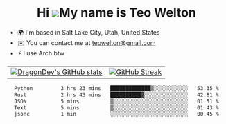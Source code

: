 <div align="center">
  
# Hi ![](https://user-images.githubusercontent.com/18350557/176309783-0785949b-9127-417c-8b55-ab5a4333674e.gif)My name is Teo Welton
</div>

*   🌍  I'm based in Salt Lake City, Utah, United States
*   ✉️  You can contact me at [teowelton@gmail.com](mailto:teowelton@gmail.com)
*   ⚡  I use Arch btw

<div align="center">

|||
|:-------------------------:|:-------------------------:|
| [![DragonDev's GitHub stats](https://github-readme-stats.vercel.app/api?username=DragonDev07&bg_color=1e1e2e&text_color=cdd6f4&icon_color=cba6f7&title_color=94e2d5)](https://github.com/DragonDev07) | [![GitHub Streak](https://streak-stats.demolab.com?user=DragonDev07&theme=catppuccin-mocha)](https://git.io/streak-stats) |

<!--START_SECTION:waka-->

```txt
Python         3 hrs 23 mins   █████████████▒░░░░░░░░░░░   53.35 %
Rust           2 hrs 43 mins   ██████████▓░░░░░░░░░░░░░░   42.81 %
JSON           5 mins          ▒░░░░░░░░░░░░░░░░░░░░░░░░   01.51 %
Text           5 mins          ▒░░░░░░░░░░░░░░░░░░░░░░░░   01.43 %
jsonc          1 min           ░░░░░░░░░░░░░░░░░░░░░░░░░   00.45 %
```

<!--END_SECTION:waka-->

</div>
